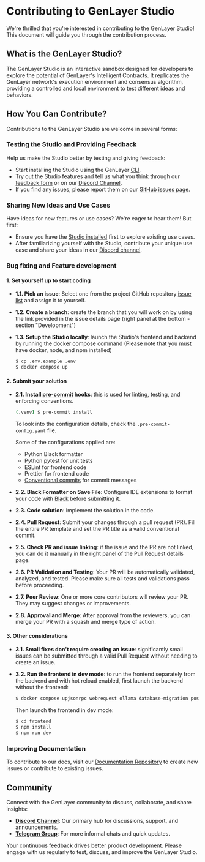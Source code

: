 # Contributing to GenLayer Studio

We're thrilled that you're interested in contributing to the GenLayer Studio! This document will guide you through the contribution process.

## What is the GenLayer Studio?

The GenLayer Studio is an interactive sandbox designed for developers to explore the potential of GenLayer's Intelligent Contracts. It replicates the GenLayer network's execution environment and consensus algorithm, providing a controlled and local environment to test different ideas and behaviors.

## How You Can Contribute?

Contributions to the GenLayer Studio are welcome in several forms:

### Testing the Studio and Providing Feedback

Help us make the Studio better by testing and giving feedback:

- Start installing the Studio using the GenLayer [CLI](https://github.com/yeagerai/genlayer-simulator?tab=readme-ov-file#quick-install).
- Try out the Studio features and tell us what you think through our [feedback form](https://docs.google.com/forms/d/1IVNsZwm936kSNCiXmlAP8bgJnbik7Bqaoc3I6UYhr-o/viewform) or on our [Discord Channel](https://discord.gg/8Jm4v89VAu).
- If you find any issues, please report them on our [GitHub issues page](https://github.com/yeagerai/genlayer-simulator/issues).

### Sharing New Ideas and Use Cases

Have ideas for new features or use cases? We're eager to hear them! But first:

- Ensure you have the [Studio installed](https://github.com/yeagerai/genlayer-simulator?tab=readme-ov-file#quick-install) first to explore existing use cases.
- After familiarizing yourself with the Studio, contribute your unique use case and share your ideas in our [Discord channel](https://discord.gg/8Jm4v89VAu).

### Bug fixing and Feature development

#### 1. Set yourself up to start coding

- **1.1. Pick an issue**: Select one from the project GitHub repository [issue list](https://github.com/yeagerai/genlayer-simulator/issues) and assign it to yourself.

- **1.2. Create a branch**: create the branch that you will work on by using the link provided in the issue details page (right panel at the bottom - section "Development")

- **1.3. Setup the Studio locally**: launch the Studio's frontend and backend by running the docker compose command (Please note that you must have docker, node, and npm installed)

   ```sh
   $ cp .env.example .env
   $ docker compose up
   ```

#### 2. Submit your solution
- **2.1. Install [pre-commit](https://pre-commit.com) hooks**: this is used for linting, testing, and enforcing conventions.

   ```sh
   (.venv) $ pre-commit install
   ```

   To look into the configuration details, check the `.pre-commit-config.yaml` file.

   Some of the configurations applied are:

   - Python Black formatter
   - Python pytest for unit tests
   - ESLint for frontend code
   - Prettier for frontend code
   - [Conventional commits](https://www.conventionalcommits.org/en/v1.0.0/) for commit messages

- **2.2. Black Formatter on Save File**: Configure IDE extensions to format your code with [Black](https://github.com/psf/black) before submitting it.
- **2.3. Code solution**: implement the solution in the code.
- **2.4. Pull Request**: Submit your changes through a pull request (PR). Fill the entire PR template and set the PR title as a valid conventional commit.
- **2.5. Check PR and issue linking**: if the issue and the PR are not linked, you can do it manually in the right panel of the Pull Request details page.
- **2.6. PR Validation and Testing**: Your PR will be automatically validated, analyzed, and tested. Please make sure all tests and validations pass before proceeding.
- **2.7. Peer Review**: One or more core contributors will review your PR. They may suggest changes or improvements.
- **2.8. Approval and Merge**: After approval from the reviewers, you can merge your PR with a squash and merge type of action.

#### 3. Other considerations
- **3.1. Small fixes don't require creating an issue**: significantly small issues can be submitted through a valid Pull Request without needing to create an issue.
- **3.2. Run the frontend in dev mode**: to run the frontend separately from the backend and with hot reload enabled, first launch the backend without the frontend:

   ```sh
   $ docker compose upjsonrpc webrequest ollama database-migration postgres
   ```
   Then launch the frontend in dev mode:
   ```sh
   $ cd frontend
   $ npm install
   $ npm run dev
   ```
### Improving Documentation

To contribute to our docs, visit our [Documentation Repository](https://github.com/yeagerai/genlayer-docs) to create new issues or contribute to existing issues.


## Community

Connect with the GenLayer community to discuss, collaborate, and share insights:

- **[Discord Channel](https://discord.gg/8Jm4v89VAu)**: Our primary hub for discussions, support, and announcements.
- **[Telegram Group](https://t.me/genlayer)**: For more informal chats and quick updates.

Your continuous feedback drives better product development. Please engage with us regularly to test, discuss, and improve the GenLayer Studio.
